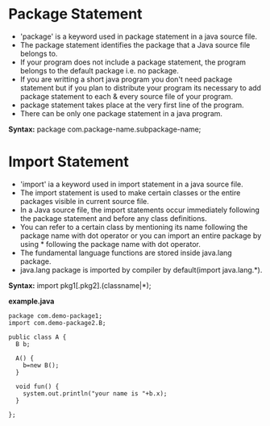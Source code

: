 # Package Statement
* 'package' is a keyword used in package statement in a java source file.
* The package statement identifies the package that a Java source file belongs to.
* If your program does not include a package statement, the program belongs to the default package i.e. no package.
* If you are writting a short java program you don't need package statement but if you plan to distribute your program its necessary to add package statement to each & every source file of your program.
* package statement takes place at the very first line of the program.
* There can be only one package statement in a java program.

**Syntax:** package com.package-name.subpackage-name;

# Import Statement
* 'import' ia a keyword used in import statement in a java source file.
* The import statement is used to make certain classes or the entire packages visible in current source file.
* In a Java source file, the import statements occur immediately following the package statement and before any class definitions.
* You can refer to a certain class by mentioning its name following the package name with dot operator or you can import an entire package by using * following the package name with dot operator.
* The fundamental language functions are stored inside java.lang package.
* java.lang package is imported by compiler by default(import java.lang.*).

**Syntax:** import pkg1[.pkg2].(classname|*);


**example.java**
```
package com.demo-package1;
import com.demo-package2.B;

public class A {
  B b;
  
  A() {
    b=new B();
  }
  
  void fun() {
    system.out.println("your name is "+b.x);
  }
  
};
```
